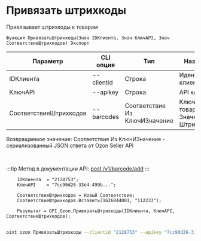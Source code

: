 ﻿---
sidebar_position: 1
---

# Привязать штрихкоды
 Привязывает штрихкоды к товарам



`Функция ПривязатьШтрихкоды(Знач IDКлиента, Знач КлючAPI, Знач СоответствиеШтрихкодов) Экспорт`

  | Параметр | CLI опция | Тип | Назначение |
  |-|-|-|-|
  | IDКлиента | --clientid | Строка | Идентификатор клиента |
  | КлючAPI | --apikey | Строка | API ключ |
  | СоответствиеШтрихкодов | --barcodes | Соответствие Из КлючИЗначение | Ключ > SKU товара, Значение > Штрихкод |

  
  Возвращаемое значение:   Соответствие Из КлючИЗначение - сериализованный JSON ответа от Ozon Seller API

<br/>

:::tip
Метод в документации API: [post /v1/barcode/add](https://docs.ozon.ru/api/seller/#operation/add-barcode)
:::
<br/>


```bsl title="Пример кода"
    IDКлиента  = "2128753";
    КлючAPI    = "7cc90d26-33e4-499b...";

    СоответствиеШтрихкодов = Новый Соответствие;
    СоответствиеШтрихкодов.Вставить(1626044001, "112233");

    Результат = OPI_Ozon.ПривязатьШтрихкоды(IDКлиента, КлючAPI, СоответствиеШтрихкодов);
```



```sh title="Пример команды CLI"
    
oint ozon ПривязатьШтрихкоды --clientid "2128753" --apikey "7cc90d26-33e4-499b..." --barcodes %barcodes%

```

```json title="Результат"

```
